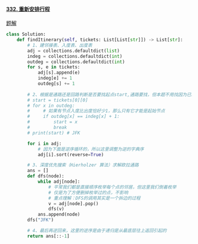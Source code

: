 #### [332. 重新安排行程](https://leetcode-cn.com/problems/reconstruct-itinerary/)

[题解](https://leetcode-cn.com/problems/valid-arrangement-of-pairs/solution/he-fa-zhong-xin-pai-lie-shu-dui-by-leetc-h8rl/)

```python
class Solution:
    def findItinerary(self, tickets: List[List[str]]) -> List[str]:
        # 1、建邻接表、入度表、出度表
        adj = collections.defaultdict(list)
        indeg = collections.defaultdict(int)
        outdeg = collections.defaultdict(int)
        for s, e in tickets:
            adj[s].append(e)
            indeg[e] += 1
            outdeg[s] += 1
        
        # 2、根据是通路还是回路判断是否要找起点start,通路要找，但本题不用找因为已经给了起点 JFK
        # start = tickets[0][0]
        # for x in outdeg:
        #     # 如果有节点入度比出度恰好少1，那么只有它才能是起始节点
        #     if outdeg[x] == indeg[x] + 1:
        #         start = x
        #         break
        # print(start) # JFK

        for i in adj:
            # 因为下面是逆序循环的，所以这里调整为逆的字典序
            adj[i].sort(reverse=True)

        # 3、深度优先搜索（Hierholzer 算法）求解欧拉通路
        ans = []
        def dfs(node):
            while adj[node]:
                # 平常我们都是直接顺序枚举每个点的邻居，但这里我们倒着枚举
                # 仅是为了方便删掉枚举过的点，不影响
                # 重点理解：DFS的调用其实是一个拆边的过程
                v = adj[node].pop()
                dfs(v)
            ans.append(node)
        dfs("JFK")

        # 4、最后再逆回来，这里的逆序是由于递归是从最底层往上返回引起的
        return ans[::-1] 

```


